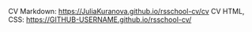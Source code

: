 CV Markdown: https://JuliaKuranova.github.io/rsschool-cv/cv
CV HTML, CSS: https://GITHUB-USERNAME.github.io/rsschool-cv/